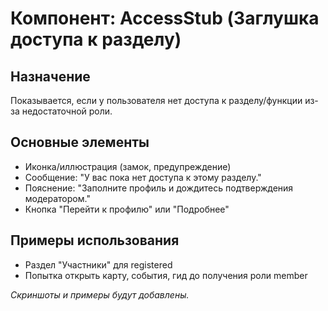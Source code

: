 # Компонент: AccessStub (Заглушка доступа к разделу)

## Назначение
Показывается, если у пользователя нет доступа к разделу/функции из-за недостаточной роли.

## Основные элементы
- Иконка/иллюстрация (замок, предупреждение)
- Сообщение: "У вас пока нет доступа к этому разделу."
- Пояснение: "Заполните профиль и дождитесь подтверждения модератором."
- Кнопка "Перейти к профилю" или "Подробнее"

## Примеры использования
- Раздел "Участники" для registered
- Попытка открыть карту, события, гид до получения роли member

_Скриншоты и примеры будут добавлены._ 